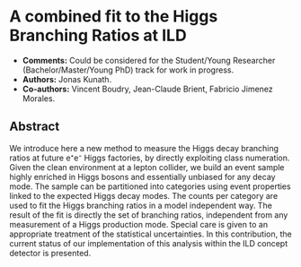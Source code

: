 # A combined fit to the Higgs Branching Ratios at ILD

- **Comments:** Could be considered for the Student/Young Researcher (Bachelor/Master/Young PhD) track for work in progress.
- **Authors:** Jonas Kunath.
- **Co-authors:** Vincent Boudry, Jean-Claude Brient, Fabricio Jimenez Morales.

## Abstract

We introduce here a new method to measure the Higgs decay branching ratios at future e⁺e⁻ Higgs factories, by directly exploiting class numeration.
Given the clean environment at a lepton collider, we build an event sample highly enriched in Higgs bosons and essentially unbiased for any decay mode.
The sample can be partitioned into categories using event properties linked to the expected Higgs decay modes.
The counts per category are used to fit the Higgs branching ratios in a model independent way.
The result of the fit is directly the set of branching ratios, independent from any measurement of a Higgs production mode.
Special care is given to an appropriate treatment of the statistical uncertainties.
In this contribution, the current status of our implementation of this analysis within the ILD concept detector is presented.
